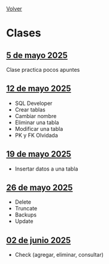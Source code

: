 [Volver](../README.md)
# Clases

## [5 de mayo 2025](Clase%2005-05-25.md)
Clase practica pocos apuntes


## [12 de mayo 2025](Clase%2012-05-25.md)
- SQL Developer
- Crear tablas
- Cambiar nombre
- Eliminar una tabla
- Modificar una tabla
- PK y FK Olvidada

## [19 de mayo 2025](Clase%2019-05-25.md)
- Insertar datos a una tabla

## [26 de mayo 2025](Clase%2026-05-25.md)
- Delete
- Truncate
- Backups
- Update


## [02 de junio 2025](Clase%2002-06-25.md)
- Check (agregar, eliminar, consultar)
